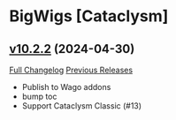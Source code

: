 # BigWigs [Cataclysm]

## [v10.2.2](https://github.com/BigWigsMods/BigWigs_Cataclysm/tree/v10.2.2) (2024-04-30)
[Full Changelog](https://github.com/BigWigsMods/BigWigs_Cataclysm/compare/v10.2.1...v10.2.2) [Previous Releases](https://github.com/BigWigsMods/BigWigs_Cataclysm/releases)

- Publish to Wago addons  
- bump toc  
- Support Cataclysm Classic (#13)  
